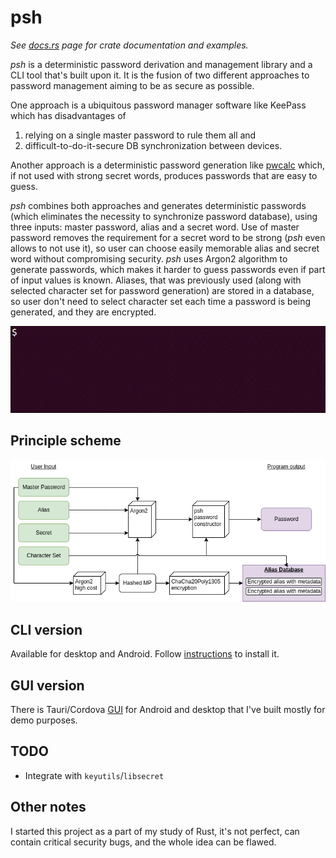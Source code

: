 # psh

*See [docs.rs](https://docs.rs/psh/latest/psh/) page for crate documentation and
examples.*

*psh* is a deterministic password derivation and management library and a CLI
tool that's built upon it. It is the fusion of two different approaches to
password management aiming to be as secure as possible.

One approach is a ubiquitous password manager software like KeePass which has
disadvantages of
1) relying on a single master password to rule them all and
2) difficult-to-do-it-secure DB synchronization between devices.

Another approach is a deterministic password generation like
[pwcalc](https://github.com/pmorjan/pwcalc-chrome) which, if not used with
strong secret words, produces passwords that are easy to guess.

*psh* combines both approaches and generates deterministic passwords (which
eliminates the necessity to synchronize password database), using three inputs:
master password, alias and a secret word.
Use of master password removes the requirement for a secret word to be strong
(*psh* even allows to not use it), so user can choose easily memorable alias and
secret word without compromising security. *psh* uses Argon2 algorithm to
generate passwords, which makes it harder to guess passwords even if part of
input values is known. Aliases, that was previously used (along with selected
character set for password generation) are stored in a database, so user don't
need to select character set each time a password is being generated, and they
are encrypted.

![](/psh.gif "")

## Principle scheme

![](/psh.png "")

## CLI version

Available for desktop and Android. Follow [instructions](/cli/README.md) to
install it.

## GUI version

There is Tauri/Cordova [GUI](https://github.com/uvizhe/psh-gui) for Android and
desktop that I've built mostly for demo purposes.

## TODO

* Integrate with `keyutils`/`libsecret`

## Other notes

I started this project as a part of my study of Rust, it's not perfect, can
contain critical security bugs, and the whole idea can be flawed.
